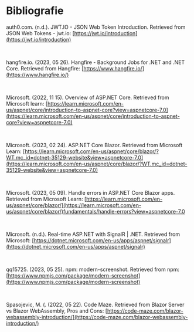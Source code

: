 # Bibliografie

auth0.com. (n.d.). JWT.IO - JSON Web Token Introduction. Retrieved from JSON Web Tokens - jwt.io: [https://jwt.io/introduction](https://jwt.io/introduction) 

<br>

hangfire.io. (2023, 05 26). Hangfire - Background Jobs for .NET and .NET Core. Retrieved from Hangfire: [https://www.hangfire.io/](https://www.hangfire.io/) 

<br>

Microsoft. (2022, 11 15). Overview of ASP.NET Core. Retrieved from Microsoft learn: [https://learn.microsoft.com/en-us/aspnet/core/introduction-to-aspnet-core?view=aspnetcore-7.0](https://learn.microsoft.com/en-us/aspnet/core/introduction-to-aspnet-core?view=aspnetcore-7.0) 

<br>

Microsoft. (2023, 02 24). ASP.NET Core Blazor. Retrieved from Microsoft Learn: [https://learn.microsoft.com/en-us/aspnet/core/blazor/?WT.mc_id=dotnet-35129-website&view=aspnetcore-7.0](https://learn.microsoft.com/en-us/aspnet/core/blazor/?WT.mc_id=dotnet-35129-website&view=aspnetcore-7.0) 

<br>

Microsoft. (2023, 05 09). Handle errors in ASP.NET Core Blazor apps. Retrieved from Microsoft Learn: [https://learn.microsoft.com/en-us/aspnet/core/blazor/](https://learn.microsoft.com/en-us/aspnet/core/blazor/)fundamentals/handle-errors?view=aspnetcore-7.0 

<br>

Microsoft. (n.d.). Real-time ASP.NET with SignalR | .NET. Retrieved from Microsoft: [https://dotnet.microsoft.com/en-us/apps/aspnet/signalr](https://dotnet.microsoft.com/en-us/apps/aspnet/signalr) 

<br>

qq15725. (2023, 05 25). npm: modern-screenshot. Retrieved from npm: [https://www.npmjs.com/package/modern-screenshot](https://www.npmjs.com/package/modern-screenshot) 

<br>

Spasojevic, M. (. (2022, 05 22). Code Maze. Retrieved from Blazor Server vs Blazor WebAssembly, Pros and Cons: [https://code-maze.com/blazor-webassembly-introduction/](https://code-maze.com/blazor-webassembly-introduction/)

